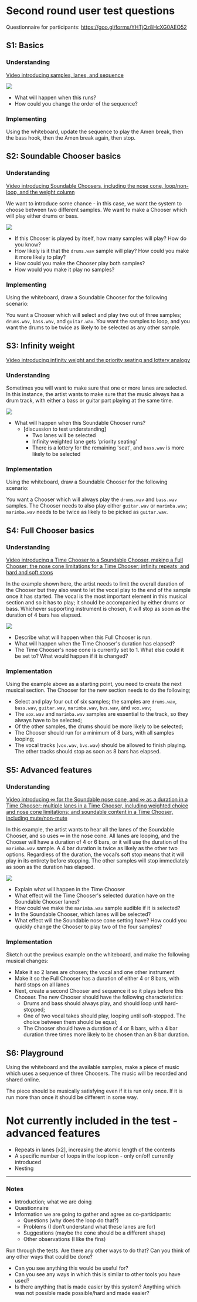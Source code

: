 # Second round user test questions

Questionnaire for participants: <https://goo.gl/forms/YHTjQz8HcXG0AEO52> 


## S1: Basics

### Understanding

[Video introducing samples, lanes, and sequence](https://drive.google.com/file/d/1SZQJDLv1tYGkDv19_SEQF-P0vrd638jD/view?usp=sharing)

![](images/s1.png)

* What will happen when this runs?
* How could you change the order of the sequence?


### Implementing

Using the whiteboard, update the sequence to play the Amen break, then the bass hook, then the Amen break again, then stop.



## S2: Soundable Chooser basics

### Understanding
[Video introducing Soundable Choosers, including the nose cone, loop/non-loop, and the weight column](https://drive.google.com/open?id=12UYE3DB68UvsebuUajD8UAoQBUda8MzU)

We want to introduce some chance - in this case, we want the system to choose between two different samples. We want to make a Chooser which will play either drums or bass. 

![](images/s2.png)

* If this Chooser is played by itself, how many samples will play? How do you know? 
* How likely is it that the `drums.wav` sample will play? How could you make it more likely to play? 
* How could you make the Chooser play both samples? 
* How would you make it play no samples?


### Implementing

Using the whiteboard, draw a Soundable Chooser for the following scenario:

You want a Chooser which will select and play two out of three samples; `drums.wav`, `bass.wav`, and `guitar.wav`. You want the samples to loop, and you want the drums to be twice as likely to be selected as any other sample.



## S3: Infinity weight
[Video introducing infinity weight and the priority seating and lottery analogy](https://drive.google.com/open?id=1wui6OwXJDg9DIcjhU1JITiFJTpoDbRTK)

### Understanding

Sometimes you will want to make sure that one or more lanes are selected. In this instance, the artist wants to make sure that the music always has a drum track, with either a bass or guitar part playing at the same time.

![](images/s3.png)

* What will happen when this Soundable Chooser runs?
	* [discussion to test understanding]
		* Two lanes will be selected
		* Infinity weighted lane gets 'priority seating'
		* There is a lottery for the remaining 'seat', and `bass.wav` is more likely to be selected


### Implementation

Using the whiteboard, draw a Soundable Chooser for the following scenario:

You want a Chooser which will always play the `drums.wav` and `bass.wav` samples. The Chooser needs to also play either `guitar.wav` or `marimba.wav`; `marimba.wav` needs to be twice as likely to be picked as `guitar.wav`.


## S4: Full Chooser basics
### Understanding

[Video introducing a Time Chooser to a Soundable Chooser, making a Full Chooser; the nose cone limitations for a Time Chooser; infinity repeats; and hard and soft stops](https://drive.google.com/open?id=109dQuIbbNy-1vNr3xfnMTPu6WHZxvWrc)

In the example shown here, the artist needs to limit the overall duration of the Chooser but they also want to let the vocal play to the end of the sample once it has started. The vocal is the most important element in this musical section and so it has to play; it should be accompanied by either drums or bass. Whichever supporting instrument is chosen, it will stop as soon as the duration of 4 bars has elapsed.

![](images/s4.png)

* Describe what will happen when this Full Chooser is run.
* What will happen when the Time Chooser's duration has elapsed? 
* The Time Chooser's nose cone is currently set to 1. What else could it be set to? What would happen if it is changed?


### Implementation

Using the example above as a starting point, you need to create the next musical section. The Chooser for the new section needs to do the following;

* Select and play four out of six samples; the samples are `drums.wav`, `bass.wav`, `guitar.wav`, `marimba.wav`, `bvs.wav`, and `vox.wav`;
* The `vox.wav` and `marimba.wav` samples are essential to the track, so they always have to be selected;
* Of the other samples, the drums should be more likely to be selected;
* The Chooser should run for a minimum of 8 bars, with all samples looping;
* The vocal tracks (`vox.wav`, `bvs.wav`) should be allowed to finish playing. The other tracks should stop as soon as 8 bars has elapsed.


## S5: Advanced features
### Understanding
[Video introducing ∞ for the Soundable nose cone, and ∞ as a duration in a Time Chooser; multiple lanes in a Time Chooser, including weighted choice and nose cone limitations; and soundable content in a Time Chooser, including mute/non-mute](https://drive.google.com/open?id=1X-KGE0R1QindrABM9ksGyOKe6pJ-bV7b)

In this example, the artist wants to hear all the lanes of the Soundable Chooser, and so uses ∞ in the nose cone. All lanes are looping, and the Chooser will have a duration of 4 or 6 bars, or it will use the duration of the `marimba.wav` sample. A 4 bar duration is twice as likely as the other two options. Regardless of the duration, the vocal’s soft stop means that it will play in its entirety before stopping. The other samples will stop immediately as soon as the duration has elapsed.

![](images/s5.png)

* Explain what will happen in the Time Chooser
* What effect will the Time Chooser's selected duration have on the Soundable Chooser lanes?
* How could we make the `marimba.wav` sample audible if it is selected?
* In the Soundable Chooser, which lanes will be selected?
* What effect will the Soundable nose cone setting have? How could you quickly change the Chooser to play two of the four samples?


### Implementation

Sketch out the previous example on the whiteboard, and make the following musical changes:

* Make it so 2 lanes are chosen; the vocal and one other instrument
* Make it so the Full Chooser has a duration of either 4 or 8 bars, with hard stops on all lanes
* Next, create a second Chooser and sequence it so it plays before this Chooser. The new Chooser should have the following characteristics:
	* Drums and bass should always play, and should loop until hard-stopped;
	* One of two vocal takes should play, looping until soft-stopped. The choice between them should be equal;
	* The Chooser should have a duration of 4 or 8 bars, with a 4 bar duration three times more likely to be chosen than an 8 bar duration.


## S6: Playground

Using the whiteboard and the available samples, make a piece of music which uses a sequence of three Choosers. The music will be recorded and shared online.

The piece should be musically satisfying even if it is run only once. If it is run more than once it should be different in some way.


# Not currently included in the test - advanced features
* Repeats in lanes [x2], increasing the atomic length of the contents
* A specific number of loops in the loop icon - only on/off currently introduced
* Nesting

----

### Notes
* Introduction; what we are doing
* Questionnaire
* Information we are going to gather and agree as co-participants:
	* Questions (why does the loop do that?)
	* Problems (I don’t understand what these lanes are for)
	* Suggestions (maybe the cone should be a different shape)
	* Other observations (I like the fins)


Run through the tests. Are there any other ways to do that? Can you think of any other ways that could be done?

* Can you see anything this would be useful for?
* Can you see any ways in which this is similar to other tools you have used?
* Is there anything that is made easier by this system? Anything which was not possible made possible/hard and made easier?